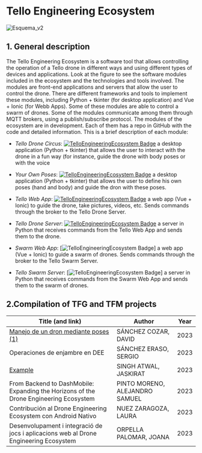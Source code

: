 # Tello Engineering Ecosystem   
![Esquema_v2](https://github.com/dronsEETAC/TelloEngineeringEcosystem/assets/100842082/04e39eff-d09c-4242-8869-4448f4da43c2)



## 1. General description

The Tello Engineering Ecosystem is a software tool that allows controlling the operation of a Tello drone in different ways and using different types of devices and applications. Look at the figure to see the software modules included in the ecosystem and the technologies and tools involved.
The modules are front-end applications and servers that allow the user to control the drone. There are different frameworks and tools to implement these modules, including Python + tkinter (for desktop application) and Vue + Ionic (for Webb Apps). Some of these modules are able to control a swarm of drones.
Some of the modules communicate among them through MQTT brokers, using a publish/subscribe protocol.
The modules of the ecosystem are in development. Each of them has a repo in GitHub with the code and detailed information. This is a brief description of each module:

* *Tello Drone Circus*:
[![TelloEngineeringEcosystem Badge](https://img.shields.io/badge/TEE-TelloDroneCircus-blue.svg)](https://github.com/dronsEETAC/TelloDroneCircus) a desktop application (Python + tkinter) that allows the user to interact with the drone in a fun way (for instance, guide the drone with body poses or with the voice

* *Your Own Poses*:
[![TelloEngineeringEcosystem Badge](https://img.shields.io/badge/TEE-YourOwnPoses-blue.svg)](https://github.com/dronsEETAC/YourOwnPoses)   a desktop application (Python + tkinter) that allows the user to define his own poses (hand and body) and guide the dron with these poses.

    
* *Tello Web App*:
[![TelloEngineeringEcosystem Badge](https://img.shields.io/badge/TEE-TelloWebApp-blue.svg)](https://github.com/dronsEETAC/TelloWebApp)  a web app (Vue + Ionic) to guide the drone, take pictures, videos, etc. Sends commands through the broker to the Tello Drone Server.

    
* *Tello Drone Server*:
[![TelloEngineeringEcosystem Badge](https://img.shields.io/badge/TEE-TelloDroneServer-blue.svg)](https://github.com/dronsEETAC/TelloDroneServer)  a server in Python that receives commands from the Tello Web App and sends them to the drone.

* *Swarm Web App*:
[![TelloEngineeringEcosystem Badge](https://img.shields.io/badge/TEE-SwarmWebApp-blue.svg)]  a web app (Vue + Ionic) to guide a swarm of drones. Sends commands through the broker to the Tello Swarm Server.

* *Tello Swarm Server*:
[![TelloEngineeringEcosystem Badge](https://img.shields.io/badge/TEE-TelloSwarmServer-blue.svg)]  a server in Python that receives commands from the Swarm Web App and sends them to the swarm of drones. 

## 2.Compilation of TFG and TFM projects   


Title (and link)  | Author | Year 
--- | --- | --- 
[Manejo de un dron mediante poses (1)](https://upcommons.upc.edu/handle/2117/395268)| SÁNCHEZ COZAR, DAVID | 2023| 
Operaciones de enjambre en DEE | SÁNCHEZ ERASO, SERGIO | 2023| https://upcommons.upc.edu/handle/2117/395270
[Example](https://www.youtube.com/watch?v=kuyCd53AOtg)    | SINGH ATWAL, JASKIRAT |  2023| https://upcommons.upc.edu/handle/2117/395271
From Backend to DashMobile: Expanding the Horizons of the Drone Engineering Ecosystem | PINTO MORENO, ALEJANDRO SAMUEL |  2023| https://upcommons.upc.edu/handle/2117/394931  
Contribución al Drone Engineering Ecosystem con Android Nativo | NUEZ ZARAGOZA, LAURA |  2023| https://upcommons.upc.edu/handle/2117/393653  
Desenvolupament i integració de jocs i aplicacions web al Drone Engineering Ecosystem |  ORPELLA PALOMAR, JOANA |  2023| https://upcommons.upc.edu/handle/2117/393331 

